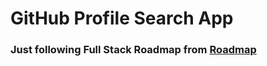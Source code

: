 # GitHub Profile Search App

### Just following Full Stack Roadmap from [Roadmap](https://roadmap.sh/full-stack)
